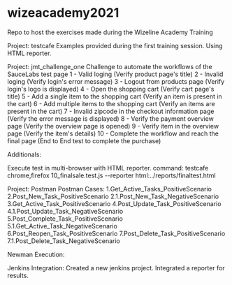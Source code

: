 # wizeacademy2021
Repo to host the exercises made during the Wizeline Academy Training

Project: testcafe
Examples provided during the first training session.
Using HTML reporter.

Project: jmt_challenge_one
Challenge to automate the workflows of the SauceLabs test page
1 - Valid loging (Verify product page's title)
2 - Invalid loging (Verify login's error message)
3 - Logout from products page (Verify login's logo is displayed)
4 - Open the shopping cart (Verify cart page's title)
5 - Add a single item to the shopping cart (Verify an item is present in the cart)
6 - Add multiple items to the shopping cart (Verify an items are present in the cart)
7 - Invalid zipcode in the checkout information page (Verify the error message is displayed)
8 - Verify the payment overview page (Verify the overview page is opened)
9 - Verify item in the overview page (Verify the item's details)
10 - Complete the workflow and reach the final page (End to End test to complete the purchase)


Additionals:

Execute test in multi-browser with HTML reporter.
command: testcafe chrome,firefox 10_finalsale.test.js --reporter html:../reports/finaltest.html


Project: Postman
Postman Cases:
1.Get_Active_Tasks_PositiveScenario
2.Post_New_Task_PositiveScenario
2.1.Post_New_Task_NegativeScenario
3.Get_Active_Task_PositiveScenario
4.Post_Update_Task_PositiveScenario
4.1.Post_Update_Task_NegativeScenario
5.Post_Complete_Task_PositiveScenario
5.1.Get_Active_Task_NegativeScenario
6.Post_Reopen_Task_PositiveScenario
7.Post_Delete_Task_PositiveScenario
7.1.Post_Delete_Task_NegativeScenario

Newman Execution:


Jenkins Integration:
Created a new jenkins project.
Integrated a reporter for results.